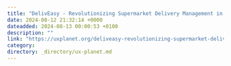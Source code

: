 ```yaml
---
title: "DelivEasy - Revolutionizing Supermarket Delivery Management in India"
date: 2024-08-12 21:32:14 +0000
dateadded: 2024-08-13 00:00:53 +0100
description: ""
link: "https://uxplanet.org/deliveasy-revolutionizing-supermarket-delivery-management-in-india-8f85e8064587?source=rss----819cc2aaeee0---4"
category:
directory: _directory/ux-planet.md
---
```

